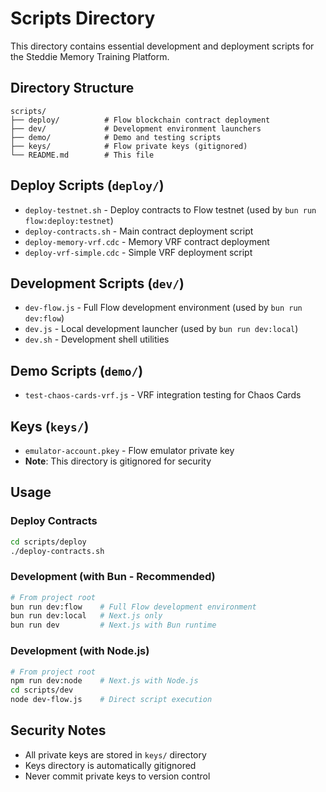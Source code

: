 # Scripts Directory

This directory contains essential development and deployment scripts for the Steddie Memory Training Platform.

## Directory Structure

```
scripts/
├── deploy/          # Flow blockchain contract deployment
├── dev/             # Development environment launchers
├── demo/            # Demo and testing scripts
├── keys/            # Flow private keys (gitignored)
└── README.md        # This file
```

## Deploy Scripts (`deploy/`)

- `deploy-testnet.sh` - Deploy contracts to Flow testnet (used by `bun run flow:deploy:testnet`)
- `deploy-contracts.sh` - Main contract deployment script
- `deploy-memory-vrf.cdc` - Memory VRF contract deployment
- `deploy-vrf-simple.cdc` - Simple VRF deployment script

## Development Scripts (`dev/`)

- `dev-flow.js` - Full Flow development environment (used by `bun run dev:flow`)
- `dev.js` - Local development launcher (used by `bun run dev:local`)
- `dev.sh` - Development shell utilities

## Demo Scripts (`demo/`)

- `test-chaos-cards-vrf.js` - VRF integration testing for Chaos Cards

## Keys (`keys/`)

- `emulator-account.pkey` - Flow emulator private key
- **Note**: This directory is gitignored for security

## Usage

### Deploy Contracts

```bash
cd scripts/deploy
./deploy-contracts.sh
```

### Development (with Bun - Recommended)

```bash
# From project root
bun run dev:flow    # Full Flow development environment
bun run dev:local   # Next.js only
bun run dev         # Next.js with Bun runtime
```

### Development (with Node.js)

```bash
# From project root
npm run dev:node    # Next.js with Node.js
cd scripts/dev
node dev-flow.js    # Direct script execution
```

## Security Notes

- All private keys are stored in `keys/` directory
- Keys directory is automatically gitignored
- Never commit private keys to version control
